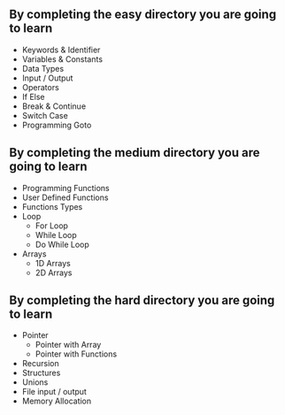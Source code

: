 ## By completing the easy directory you are going to learn
  
- Keywords & Identifier
- Variables & Constants
- Data Types
- Input / Output
- Operators
- If Else
- Break & Continue
- Switch Case
- Programming Goto

## By completing the medium directory you are going to learn

- Programming Functions
- User Defined Functions
- Functions Types
- Loop
  - For Loop
  - While Loop
  - Do While Loop
- Arrays
  - 1D Arrays
  - 2D Arrays


## By completing the hard directory you are going to learn

- Pointer
  - Pointer with Array
  - Pointer with Functions
- Recursion
- Structures
- Unions
- File input / output
- Memory Allocation
